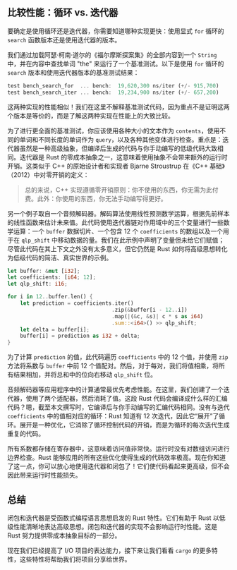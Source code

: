 ## 比较性能：循环 vs. 迭代器

要确定是使用循环还是迭代器，你需要知道哪种实现更快：使用显式 `for` 循环的 `search` 函数版本还是使用迭代器的版本。

我们通过加载阿瑟·柯南·道尔的《福尔摩斯探案集》的全部内容到一个 `String` 中，并在内容中查找单词 "the" 来运行了一个基准测试。以下是使用 `for` 循环的 `search` 版本和使用迭代器版本的基准测试结果：

```rust
test bench_search_for  ... bench:  19,620,300 ns/iter (+/- 915,700)
test bench_search_iter ... bench:  19,234,900 ns/iter (+/- 657,200)
```

这两种实现的性能相似！我们在这里不解释基准测试代码，因为重点不是证明这两个版本是等价的，而是了解这两种实现在性能上的大致比较。

为了进行更全面的基准测试，你应该使用各种大小的文本作为 `contents`，使用不同的单词和不同长度的单词作为 `query`，以及各种其他变体进行检查。重点是：迭代器虽然是一种高级抽象，但编译后生成的代码与你手动编写的低级代码大致相同。迭代器是 Rust 的零成本抽象之一，这意味着使用抽象不会带来额外的运行时开销。这类似于 C++ 的原始设计者和实现者 Bjarne Stroustrup 在《C++ 基础》（2012）中对零开销的定义：

> 总的来说，C++ 实现遵循零开销原则：你不使用的东西，你无需为此付费。此外：你使用的东西，你无法手动编写得更好。

另一个例子取自一个音频解码器。解码算法使用线性预测数学运算，根据先前样本的线性函数来估计未来值。此代码使用迭代器链对作用域中的三个变量进行一些数学运算：一个 `buffer` 数据切片、一个包含 12 个 `coefficients` 的数组以及一个用于在 `qlp_shift` 中移动数据的量。我们在此示例中声明了变量但未给它们赋值；尽管此代码在其上下文之外没有太多意义，但它仍然是 Rust 如何将高级思想转化为低级代码的简洁、真实世界的示例。

```rust
let buffer: &mut [i32];
let coefficients: [i64; 12];
let qlp_shift: i16;

for i in 12..buffer.len() {
    let prediction = coefficients.iter()
                                 .zip(&buffer[i - 12..i])
                                 .map(|(&c, &s)| c * s as i64)
                                 .sum::<i64>() >> qlp_shift;
    let delta = buffer[i];
    buffer[i] = prediction as i32 + delta;
}
```

为了计算 `prediction` 的值，此代码遍历 `coefficients` 中的 12 个值，并使用 `zip` 方法将系数与 `buffer` 中前 12 个值配对。然后，对于每对，我们将值相乘，将所有结果相加，并将总和中的位向右移动 `qlp_shift` 位。

音频解码器等应用程序中的计算通常最优先考虑性能。在这里，我们创建了一个迭代器，使用了两个适配器，然后消耗了值。这段 Rust 代码会编译成什么样的汇编代码？嗯，截至本文撰写时，它编译后与你手动编写的汇编代码相同。没有与迭代 `coefficients` 中的值相对应的循环：Rust 知道有 12 次迭代，因此它“展开”了循环。展开是一种优化，它消除了循环控制代码的开销，而是为循环的每次迭代生成重复的代码。

所有系数都存储在寄存器中，这意味着访问值非常快。运行时没有对数组访问进行边界检查。Rust 能够应用的所有这些优化使得生成的代码效率极高。现在你知道了这一点，你可以放心地使用迭代器和闭包了！它们使代码看起来更高级，但不会因此带来运行时性能损失。

## 总结

闭包和迭代器是受函数式编程语言思想启发的 Rust 特性。它们有助于 Rust 以低级性能清晰地表达高级思想。闭包和迭代器的实现不会影响运行时性能。这是 Rust 努力提供零成本抽象目标的一部分。

现在我们已经提高了 I/O 项目的表达能力，接下来让我们看看 `cargo` 的更多特性，这些特性将帮助我们将项目分享给世界。
